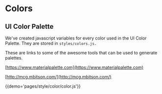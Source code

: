 # Colors

## UI Color Palette

We've created javascript variables for every color used in the UI Color Palette. They are stored in `styles/colors.js.`

These are links to some of the awesome tools that can be used to generate palettes.

[https://www.materialpalette.com](https://www.materialpalette.com)

[http://mcg.mbitson.com/](http://mcg.mbitson.com/)

{{demo='pages/style/color/color.js'}}


